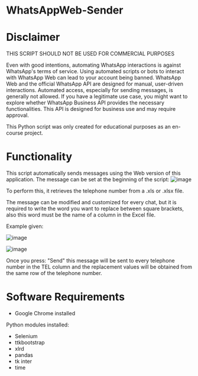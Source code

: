 # WhatsAppWeb-Sender
 
# Disclaimer
THIS SCRIPT SHOULD NOT BE USED FOR COMMERCIAL PURPOSES

Even with good intentions, automating WhatsApp interactions is against WhatsApp's terms of service. Using automated scripts or bots to interact with WhatsApp Web can lead to your account being banned.
WhatsApp Web and the official WhatsApp API are designed for manual, user-driven interactions. Automated access, especially for sending messages, is generally not allowed.
If you have a legitimate use case, you might want to explore whether WhatsApp Business API provides the necessary functionalities. This API is designed for business use and may require approval.

This Python script was only created for educational purposes as an en-course project.

# Functionality

This script automatically sends messages using the Web version of this application. 
The message can be set at the beginning of the script:
![image](https://github.com/Piermaa/WhatsAppWeb-Sender/assets/87669776/3bf1f5ab-aa98-431d-b979-a6a714a4ff81)

To perform this, it retrieves the telephone number from a .xls or .xlsx file.

The message can be modified and customized for every chat, but it is required to write the word you want to replace between square brackets, also this word must be the name of a column in the Excel file.

Example given:

![image](https://github.com/Piermaa/WhatsAppWeb-Sender/assets/87669776/fa59399e-5d88-4b40-b951-a7e9b050a6b6)

![image](https://github.com/Piermaa/WhatsAppWeb-Sender/assets/87669776/811c0a73-a234-4efe-b31d-54028dbaafe0)


Once you press: "Send" this message will be sent to every telephone number in the TEL column and the replacement values will be obtained from the same row of the telephone number.  


# Software Requirements

- Google Chrome installed


Python modules installed:

 - Selenium
 - ttkbootstrap
 - xlrd
 - pandas
 - tk inter
 - time
